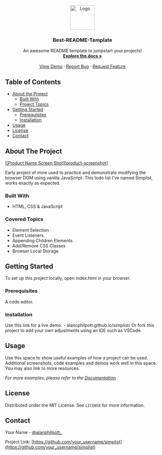 <!-- PROJECT LOGO -->
<br />
<p align="center">
  <a href="https://github.com/othneildrew/Best-README-Template">
    <img src="images/logo.png" alt="Logo" width="80" height="80">
  </a>

  <h3 align="center">Best-README-Template</h3>

  <p align="center">
    An awesome README template to jumpstart your projects!
    <br />
    <a href="https://github.com/othneildrew/Best-README-Template"><strong>Explore the docs »</strong></a>
    <br />
    <br />
    <a href="https://github.com/othneildrew/Best-README-Template">View Demo</a>
    ·
    <a href="https://github.com/othneildrew/Best-README-Template/issues">Report Bug</a>
    ·
    <a href="https://github.com/othneildrew/Best-README-Template/issues">Request Feature</a>
  </p>
</p>

<!-- TABLE OF CONTENTS -->

## Table of Contents

-   [About the Project](#about-the-project)
    -   [Built With](#built-with)
    -   [Project Topics](#covered-topics)
-   [Getting Started](#getting-started)
    -   [Prerequisites](#prerequisites)
    -   [Installation](#installation)
-   [Usage](#usage)
-   [License](#license)
-   [Contact](#contact)

<!-- ABOUT THE PROJECT -->

## About The Project

[![Product Name Screen Shot][product-screenshot]](https://i.imgur.com/FFh1DEV.png)

Early project of mine used to practice and demonstrate modifying the browser DOM using vanilla JavaScript. This todo list I've named Simplist, works exactly as expected.

### Built With

-   HTML, CSS & JavaScript

### Covered Topics

-   Element Selection
-   Event Listeners
-   Appending Children Elements
-   Add/Remove CSS Classes
-   Browser Local Storage

<!-- GETTING STARTED -->

## Getting Started

To set up this project locally, open index.html in your browser.

### Prerequisites

A code editor.

### Installation

Use this link for a live demo. - alancphilpott.github.io/simplist/
Or fork this project to add your own adjustments using an IDE such as VSCode.

<!-- USAGE EXAMPLES -->

## Usage

Use this space to show useful examples of how a project can be used. Additional screenshots, code examples and demos work well in this space. You may also link to more resources.

_For more examples, please refer to the [Documentation](https://example.com)_

<!-- LICENSE -->

## License

Distributed under the MIT License. See `LICENSE` for more information.

<!-- CONTACT -->

## Contact

Your Name - [@alanphilpott\_](https://twitter.com/alanphilpott_)

Project Link: [https://github.com/your_username/simplist](https://github.com/your_username/simplist)
